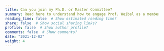 ```yaml
---
title: Can you join my Ph.D. or Master Committee?
summary: Read here to understand how to engage Prof. Weibel as a member of your committe.
reading_time: false  # Show estimated reading time?
share: false  # Show social sharing links?
profile: false  # Show author profile?
comments: false  # Show comments?
date: "2021-12-02"
weight: 4
---
```


